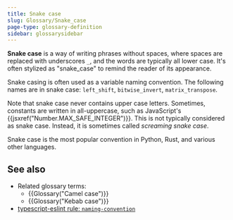 ```yaml
---
title: Snake case
slug: Glossary/Snake_case
page-type: glossary-definition
sidebar: glossarysidebar
---
```


**Snake case** is a way of writing phrases without spaces, where spaces are replaced with underscores `_`, and the words are typically all lower case. It's often stylized as "snake_case" to remind the reader of its appearance.

Snake casing is often used as a variable naming convention. The following names are in snake case: `left_shift`, `bitwise_invert`, `matrix_transpose`.

Note that snake case never contains upper case letters. Sometimes, constants are written in all-uppercase, such as JavaScript's {{jsxref("Number.MAX_SAFE_INTEGER")}}. This is not typically considered as snake case. Instead, it is sometimes called _screaming snake case_.

Snake case is the most popular convention in Python, Rust, and various other languages.

## See also

- Related glossary terms:
  - {{Glossary("Camel case")}}
  - {{Glossary("Kebab case")}}
- [typescript-eslint rule: `naming-convention`](https://typescript-eslint.io/rules/naming-convention/)
